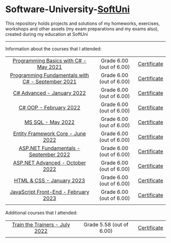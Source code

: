 # Software-University-[SoftUni](https://softuni.bg/)
This repository holds projects and solutions of my homeworks, exercises, workshops and other assets (my exam preparations and my exams also), created during my education at SoftUni

---------------------------------------------------------------------------------------------------------

Information about the courses that I attended:

||||
|:---:|:---:|:---:|
|[Programming Basics with C# - May 2021](https://softuni.bg/trainings/3398/programming-basics-with-csharp-may-2021)|Grade 6.00 (out of 6.00)|[Certificate](https://softuni.bg/certificates/details/107360/125bef55)|
|[Programming Fundamentals with C# - September 2021](https://softuni.bg/trainings/3447/programming-fundamentals-with-csharp-september-2021)|Grade 6.00 (out of 6.00)|[Certificate](https://softuni.bg/certificates/details/119892/66b56f59)|
|[C# Advanced - January 2022](https://softuni.bg/trainings/3584/csharp-advanced-january-2022)|Grade 6.00 (out of 6.00)|[Certificate](https://softuni.bg/certificates/details/123613/e6d18f2b)|
|[C# OOP - February 2022](https://softuni.bg/trainings/3585/csharp-oop-february-2022)|Grade 6.00 (out of 6.00)|[Certificate](https://softuni.bg/certificates/details/130951/b1abe628)|
|[MS SQL - May 2022](https://softuni.bg/trainings/3714/ms-sql-may-2022)|Grade 6.00 (out of 6.00)|[Certificate](https://softuni.bg/certificates/details/134807/1e5be2db)|
|[Entity Framework Core - June 2022](https://softuni.bg/trainings/3709/entity-framework-core-june-2022)|Grade 6.00 (out of 6.00)|[Certificate](https://softuni.bg/certificates/details/138326/0bdadca1)|
|[ASP.NET Fundamentals - September 2022](https://softuni.bg/trainings/3853/asp-net-fundamentals-september-2022)|Grade 6.00 (out of 6.00)|[Certificate](https://softuni.bg/certificates/details/146511/53a9adfb)|
|[ASP.NET Advanced - October 2022](https://softuni.bg/trainings/3854/asp-net-advanced-october-2022)|Grade 6.00 (out of 6.00)|[Certificate](https://softuni.bg/certificates/details/153270/9514db46)|
|[HTML & CSS - January 2023](https://softuni.bg/trainings/3975/html-and-css-january-2023)|Grade 6.00 (out of 6.00)|[Certificate](https://softuni.bg/certificates/details/163010/149514dd)|
|[JavaScript Front-End - February 2023](https://softuni.bg/trainings/3976/js-front-end-february-2023)|Grade 6.00 (out of 6.00)|[Certificate](https://softuni.bg/certificates/details/168376/2a684bd7)|
||||


Additional courses that I attended:

||||
|:---:|:---:|:---:|
|[Train the Trainers - July 2022](https://softuni.bg/trainings/3860/training-for-trainers-march-july-2022)|Grade 5.58 (out of 6.00)|[Certificate](https://softuni.bg/certificates/details/137246/525b0d94)|
||||